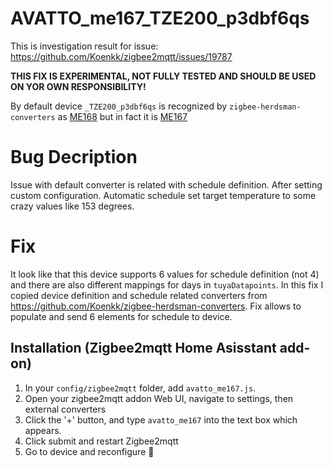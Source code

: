 # AVATTO_me167_TZE200_p3dbf6qs
This is investigation result for issue: https://github.com/Koenkk/zigbee2mqtt/issues/19787

**THIS FIX IS EXPERIMENTAL, NOT FULLY TESTED AND SHOULD BE USED ON YOR OWN RESPONSIBILITY!**

By default device `_TZE200_p3dbf6qs` is recognized by `zigbee-herdsman-converters` as [ME168](https://www.zigbee2mqtt.io/devices/ME168.html) but in fact it is [ME167](https://www.zigbee2mqtt.io/devices/ME167.html)

# Bug Decription
Issue with default converter is related with schedule definition. After setting custom configuration. Automatic schedule set target temperature to some crazy values like 153 degrees.

# Fix
It look like that this device supports 6 values for schedule definition (not 4) and there are also different mappings for days in `tuyaDatapoints`.
In this fix I copied device definition and schedule related converters from https://github.com/Koenkk/zigbee-herdsman-converters.
Fix allows to populate and send 6 elements for schedule to device.



## Installation (Zigbee2mqtt Home Asisstant add-on)

1. In your `config/zigbee2mqtt` folder, add `avatto_me167.js`.
2. Open your zigbee2mqtt addon Web UI, navigate to settings, then external converters
3. Click the '+' button, and type `avatto_me167` into the text box which appears.
4. Click submit and restart Zigbee2mqtt
5. Go to device and reconfigure 🔄️ 
